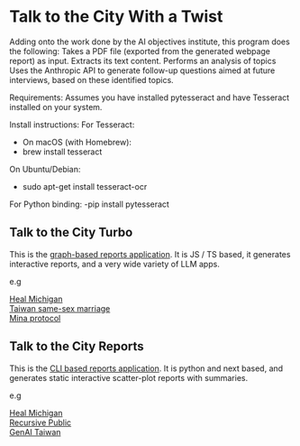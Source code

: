 # Talk to the City With a Twist

Adding onto the work done by the AI objectives institute, this program does the following:
Takes a PDF file (exported from the generated webpage report) as input.
Extracts its text content.
Performs an analysis of topics
Uses the Anthropic API to generate follow-up questions aimed at future interviews, based on these identified topics.



Requirements:
Assumes you have installed pytesseract and have Tesseract installed on your system.


Install instructions:
For Tesseract:
- On macOS (with Homebrew):
- brew install tesseract

On Ubuntu/Debian:
- sudo apt-get install tesseract-ocr

For Python binding:
-pip install pytesseract


## Talk to the City Turbo

This is the [graph-based reports application](./turbo). It is JS / TS based, it generates interactive reports, and a very wide variety of LLM apps.

e.g

[Heal Michigan](https://tttc-turbo.web.app/report/heal-michigan-9)  
[Taiwan same-sex marriage](https://tttc-turbo.web.app/report/taiwan-zh)  
[Mina protocol](https://tttc-turbo.web.app/report/mina-protocol)


## Talk to the City Reports

This is the [CLI based reports application](./scatter). It is python and next based, and generates static interactive scatter-plot reports with summaries.

e.g

[Heal Michigan](https://tttc.dev/heal-michigan)  
[Recursive Public](https://tttc.dev/recursive)  
[GenAI Taiwan](https://tttc.dev/genai)

